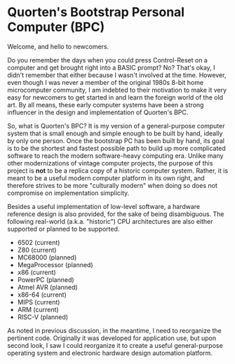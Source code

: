 Quorten's Bootstrap Personal Computer (BPC)
===========================================

Welcome, and hello to newcomers.

Do you remember the days when you could press Control-Reset on a
computer and get brought right into a BASIC prompt?  No?  That's okay,
I didn't remember that either because I wasn't involved at the time.
However, even though I was never a member of the original 1980s 8-bit
home microcomputer community, I am indebted to their motivation to
make it very easy for newcomers to get started in and learn the
foreign world of the old art.  By all means, these early computer
systems have been a strong influencer in the design and implementation
of Quorten's BPC.

So, what is Quorten's BPC?  It is my version of a general-purpose
computer system that is small enough and simple enough to be built by
hand, ideally by only one person.  Once the bootstrap PC has been
built by hand, its goal is to be the shortest and fastest possible
path to build up more complicated software to reach the modern
software-heavy computing era.  Unlike many other modernizations of
vintage computer projects, the purpose of this project is **not** to
be a replica copy of a historic computer system.  Rather, it is meant
to be a useful modern computer platform in its own right, and
therefore strives to be more "culturally modern" when doing so does
not compromise on implementation simplicity.

Besides a useful implementation of low-level software, a hardware
reference design is also provided, for the sake of being disambiguous.
The following real-world (a.k.a. "historic") CPU architectures are
also either supported or planned to be supported.

* 6502 (current)
* Z80 (current)
* MC68000 (planned)
* MegaProcessor (planned)
* x86 (current)
* PowerPC (planned)
* Atmel AVR (planned)
* x86-64 (current)
* MIPS (current)
* ARM (current)
* RISC-V (planned)

As noted in previous discussion, in the meantime, I need to reorganize
the pertinent code.  Originally it was developed for application use,
but upon second look, I saw I could reorganize it to create a useful
general-purpose operating system and electronic hardware design
automation platform.
